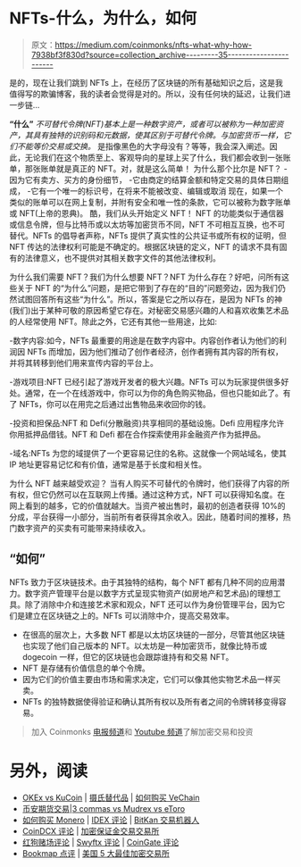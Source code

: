 # NFTs-什么，为什么，如何

> 原文：<https://medium.com/coinmonks/nfts-what-why-how-7938bf3f830d?source=collection_archive---------35----------------------->

是的，现在让我们跳到 NFTs 上，在经历了区块链的所有基础知识之后，这是我值得写的欺骗博客，我的读者会觉得是对的。所以，没有任何块的延迟，让我们进一步链…

**“什么”** *不可替代令牌(NFT)基本上是一种数字资产，或者可以被称为一种加密资产，其具有独特的识别码和元数据，使其区别于可替代令牌。与加密货币一样，它们不能等价交易或交换。* 是指像黑色的大字母没有？等等，我会深入阐述。因此，无论我们在这个物质至上、客观导向的星球上买了什么，我们都会收到一张账单，那张账单就是真正的 NFT。对，就是这么简单！
为什么那个比尔是 NFT？
-因为它有卖方、买方的身份细节，
-它由商定的结算金额和特定交易的具体日期组成，
-它有一个唯一的标识号，在将来不能被改变、编辑或取消
现在，如果一个类似的账单可以在网上复制，并附有安全和唯一性的条款，它可以被称为数字账单或 NFT(上帝的恩典)。
酷，我们从头开始定义 NFT！
NFT 的功能类似于通信器或信息令牌，但与比特币或以太坊等加密货币不同，NFT 不可相互互换，也不可替代。NFTs 的倡导者声称，NFTs 提供了真实性的公共证书或所有权的证明，但 NFT 传达的法律权利可能是不确定的。根据区块链的定义，NFT 的请求不具有固有的法律意义，也不提供对其相关数字文件的其他法律权利。

为什么我们需要 NFT？我们为什么想要 NFT？NFT 为什么存在？好吧，问所有这些关于 NFT 的“为什么”问题，是把它带到了存在的“目的”问题旁边，因为我们仍然试图回答所有这些“为什么”。所以，答案是它之所以存在，是因为 NFTs 的神(我们)出于某种可敬的原因希望它存在。对秘密交易感兴趣的人和喜欢收集艺术品的人经常使用 NFT。除此之外，它还有其他一些用途，比如:

-数字内容:如今，NFTs 最重要的用途是在数字内容中。内容创作者认为他们的利润因 NFTs 而增加，因为他们推动了创作者经济，创作者拥有其内容的所有权，并将其转移到他们用来宣传内容的平台上。

-游戏项目:NFT 已经引起了游戏开发者的极大兴趣。NFTs 可以为玩家提供很多好处。通常，在一个在线游戏中，你可以为你的角色购买物品，但也只能如此了。有了 NFTs，你可以在用完之后通过出售物品来收回你的钱。

-投资和担保品:NFT 和 Defi(分散融资)共享相同的基础设施。Defi 应用程序允许你用抵押品借钱。NFT 和 Defi 都在合作探索使用非金融资产作为抵押品。

-域名:NFTs 为您的域提供了一个更容易记住的名称。这就像一个网站域名，使其 IP 地址更容易记忆和有价值，通常是基于长度和相关性。

为什么 NFT 越来越受欢迎？
当有人购买不可替代的令牌时，他们获得了内容的所有权，但它仍然可以在互联网上传播。通过这种方式，NFT 可以获得知名度。在网上看到的越多，它的价值就越大。当资产被出售时，最初的创造者获得 10%的分成，平台获得一小部分，当前所有者获得其余收入。因此，随着时间的推移，热门数字资产的买卖有可能带来持续收入。

## “如何”

NFTs 致力于区块链技术。由于其独特的结构，每个 NFT 都有几种不同的应用潜力。数字资产管理平台是以数字方式呈现实物资产(如房地产和艺术品)的理想工具。除了消除中介和连接艺术家和观众，NFT 还可以作为身份管理平台，因为它们是建立在区块链之上的。NFTs 可以消除中介，提高交易效率。

*   在很高的层次上，大多数 NFT 都是以太坊区块链的一部分，尽管其他区块链也实现了他们自己版本的 NFT。以太坊是一种加密货币，就像比特币或 dogecoin 一样，但它的区块链也会跟踪谁持有和交易 NFT。
*   NFT 是存储有价值信息的单个令牌。
*   因为它们的价值主要由市场和需求决定，它们可以像其他实物艺术品一样买卖。
*   NFTs 的独特数据使得验证和确认其所有权以及所有者之间的令牌转移变得容易。

> 加入 Coinmonks [电报频道](https://t.me/coincodecap)和 [Youtube 频道](https://www.youtube.com/c/coinmonks/videos)了解加密交易和投资

# 另外，阅读

*   [OKEx vs KuCoin](https://coincodecap.com/okex-kucoin) | [摄氏替代品](https://coincodecap.com/celsius-alternatives) | [如何购买 VeChain](https://coincodecap.com/buy-vechain)
*   [币安期货交易](https://coincodecap.com/binance-futures-trading)|[3 commas vs Mudrex vs eToro](https://coincodecap.com/mudrex-3commas-etoro)
*   [如何购买 Monero](https://coincodecap.com/buy-monero) | [IDEX 评论](https://coincodecap.com/idex-review) | [BitKan 交易机器人](https://coincodecap.com/bitkan-trading-bot)
*   [CoinDCX 评论](/coinmonks/coindcx-review-8444db3621a2) | [加密保证金交易交易所](https://coincodecap.com/crypto-margin-trading-exchanges)
*   [红狗赌场评论](https://coincodecap.com/red-dog-casino-review) | [Swyftx 评论](https://coincodecap.com/swyftx-review) | [CoinGate 评论](https://coincodecap.com/coingate-review)
*   [Bookmap 点评](https://coincodecap.com/bookmap-review-2021-best-trading-software) | [美国 5 大最佳加密交易所](https://coincodecap.com/crypto-exchange-usa)